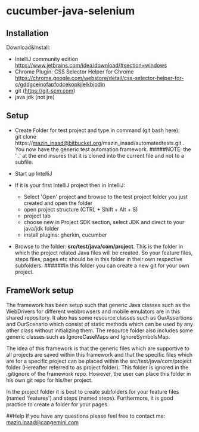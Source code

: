 cucumber-java-selenium
==================

## Installation

Download&Install:

- IntelliJ community edition https://www.jetbrains.com/idea/download/#section=windows
- Chrome Plugin: CSS Selector Helper for Chrome https://chrome.google.com/webstore/detail/css-selector-helper-for-c/gddgceinofapfodcekopkjjelkbjodin
- git (https://git-scm.com)
- java jdk (not jre)

## Setup

- Create Folder for test project and type in command (git bash here): <br> 
  git clone https://mazin_inaad@bitbucket.org/mazin_inaad/automatedtests.git . <br>
  You now have the generic test automation framework.
  #####NOTE: the ' .' at the end insures that it is cloned into the current file and not to a subfile.  
- Start up IntelliJ
- If it is your first IntelliJ project then in IntelliJ:
    - Select 'Open' project and browse to the test project folder you just created and open the folder
    - open project structure (CTRL + Shift + Alt + S)
    - project tab
    - choose new in Project SDK section, select JDK and direct to your java/jdk folder
    - install plugins: gherkin, cucumber

  
- Browse to the folder: <b>src/test/java/com/project</b>.
  This is the folder in which the project related Java files will be created. So your
  feature files, steps files, pages etc should be in this folder in their own respective subfolders.
  ######In this folder you can create a new git for your own project.
  
## FrameWork setup
The framework has been setup such that generic Java classes such as the WebDrivers for 
different webbrowsers and mobile emulators are in this shared repository. It also has some
resource classes such as OurAssertions and OurScenario which consist of static methods which
can be used by any other class without initializing them.
The resource folder also includes some generic classes such as IgnoreCaseMaps and IgnoreSymbolsMap.


The idea of this framework is that the generic files which are supportive to all projects are saved within 
this framework and that the specific files which are for a specific project can be placed within
the src/test/java/com/project folder (Hereafter referred to as project folder). This folder is ignored in the .gitignore of the
framework repo. However, the user can place this folder in his own git repo for his/her project.

In the project folder it is best to create subfolders for your feature files (named 'features') and steps (named steps).
Furthermore, it is good practice to create a folder for your pages.

##Help
If you have any questions please feel free to contact me: mazin.inaad@capgemini.com




